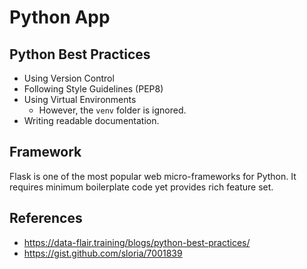 # Python App

## Python Best Practices

- Using Version Control
- Following Style Guidelines (PEP8)
- Using Virtual Environments
  - However, the `venv` folder is ignored.
- Writing readable documentation.

## Framework

Flask is one of the most popular web micro-frameworks for Python. It requires minimum boilerplate code yet provides rich feature set.

## References

- <https://data-flair.training/blogs/python-best-practices/>
- <https://gist.github.com/sloria/7001839>
